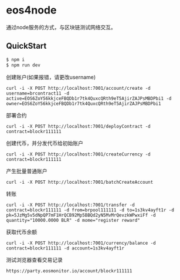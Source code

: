 # eos4node

通过node服务的方式，与区块链测试网络交互。

## QuickStart

```bash
$ npm i
$ npm run dev
```

创建账户(如果报错，请更改username)
```
curl -i -X POST http://localhost:7001/account/create -d username=brcontract11 -d active=EOS6ZoY56kkjceFBQDb1r7tk4QuxcQRth9eT5AjirZAJPsMBDPbi1 -d owner=EOS6ZoY56kkjceFBQDb1r7tk4QuxcQRth9eT5AjirZAJPsMBDPbi1
```
部署合约
```
curl -i -X POST http://localhost:7001/deployContract -d contract=blockr111111
```
创建代币，并分发代币给初始账户
```
curl -i -X POST http://localhost:7001/createCurrency -d contract=blockr111111
```
产生批量普通账户
```
curl -i -X POST http://localhost:7001/batchCreateAccount
```
转账
```
curl -i -X POST http://localhost:7001/transfer -d contract=blockr111111 -d from=brpool111111 -d to=1s3kv4ayft1r -d pk=5JzMg5v5dNpQP7mF1HrQCB92Mp5BBQd2yN5MvMrQevzkWPwxiFf -d quantity="10000.0000 BLR" -d mome="register reward"
```
获取代币余额
```
curl -i -X POST http://localhost:7001/currency/balance -d contract=blockr111111 -d account=1s3kv4ayft1r
```


测试浏览器查看交易记录
```
https://party.eosmonitor.io/account/blockr111111
```


